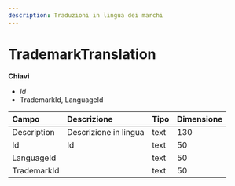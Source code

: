 ```yaml
---
description: Traduzioni in lingua dei marchi
---
```


# TrademarkTranslation

  
 **Chiavi**

* _Id_
* TrademarkId, LanguageId

| Campo | Descrizione | Tipo | Dimensione |
| :--- | :--- | :--- | :--- |
| Description | Descrizione in lingua | text | 130 |
| Id | Id | text | 50 |
| LanguageId |  | text | 50 |
| TrademarkId |  | text | 50 |

